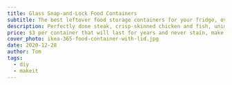 ```yaml
---
title: Glass Snap-and-Lock Food Containers
subtitle: The best leftover food storage containers for your fridge, oven, microwave, and dishwasher
description: Perfectly done steak, crisp-skinned chicken and fish, unimpeachable stir fry and veggies, breakfast worth waking up for… a cast iron skillet can handle it all. It's the easiest, fastest way to cook amazing meals. Inexpensive cast iron can be effortless to clean, gets better with use, and promises to last multiple lifetimes of daily tasty cooking.
price: $3 per container that will last for years and never stain, make food taste weird, or get gross like plastic quickly does.
cover_photo: ikea-365-food-container-with-lid.jpg
date: 2020-12-28
author: Tom
tags:
  - diy
  - makeit
---
```


